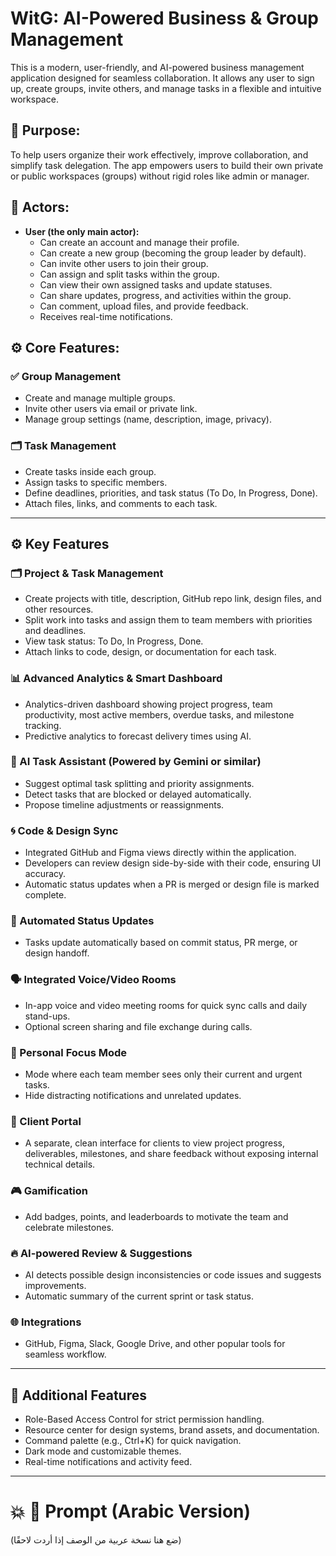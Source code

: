 # WitG: AI-Powered Business & Group Management

This is a modern, user-friendly, and AI-powered business management application designed for seamless collaboration. It allows any user to sign up, create groups, invite others, and manage tasks in a flexible and intuitive workspace.

## 🎯 Purpose:
To help users organize their work effectively, improve collaboration, and simplify task delegation. The app empowers users to build their own private or public workspaces (groups) without rigid roles like admin or manager.

## 👥 Actors:
- **User (the only main actor):**
  - Can create an account and manage their profile.
  - Can create a new group (becoming the group leader by default).
  - Can invite other users to join their group.
  - Can assign and split tasks within the group.
  - Can view their own assigned tasks and update statuses.
  - Can share updates, progress, and activities within the group.
  - Can comment, upload files, and provide feedback.
  - Receives real-time notifications.

## ⚙️ Core Features:

### ✅ Group Management
- Create and manage multiple groups.
- Invite other users via email or private link.
- Manage group settings (name, description, image, privacy).

### 🗂️ Task Management
- Create tasks inside each group.
- Assign tasks to specific members.
- Define deadlines, priorities, and task status (To Do, In Progress, Done).
- Attach files, links, and comments to each task.
---

## ⚙️ Key Features

### 🗂️ Project & Task Management
- Create projects with title, description, GitHub repo link, design files, and other resources.
- Split work into tasks and assign them to team members with priorities and deadlines.
- View task status: To Do, In Progress, Done.
- Attach links to code, design, or documentation for each task.

### 📊 Advanced Analytics & Smart Dashboard
- Analytics-driven dashboard showing project progress, team productivity, most active members, overdue tasks, and milestone tracking.
- Predictive analytics to forecast delivery times using AI.

### 🤖 AI Task Assistant (Powered by Gemini or similar)
- Suggest optimal task splitting and priority assignments.
- Detect tasks that are blocked or delayed automatically.
- Propose timeline adjustments or reassignments.

### 🌀 Code & Design Sync
- Integrated GitHub and Figma views directly within the application.
- Developers can review design side-by-side with their code, ensuring UI accuracy.
- Automatic status updates when a PR is merged or design file is marked complete.

### 🔄 Automated Status Updates
- Tasks update automatically based on commit status, PR merge, or design handoff.

### 🗣️ Integrated Voice/Video Rooms
- In-app voice and video meeting rooms for quick sync calls and daily stand-ups.
- Optional screen sharing and file exchange during calls.

### 🧘 Personal Focus Mode
- Mode where each team member sees only their current and urgent tasks.
- Hide distracting notifications and unrelated updates.

### 💌 Client Portal
- A separate, clean interface for clients to view project progress, deliverables, milestones, and share feedback without exposing internal technical details.

### 🎮 Gamification
- Add badges, points, and leaderboards to motivate the team and celebrate milestones.

### 🔥 AI-powered Review & Suggestions
- AI detects possible design inconsistencies or code issues and suggests improvements.
- Automatic summary of the current sprint or task status.

### 🌐 Integrations
- GitHub, Figma, Slack, Google Drive, and other popular tools for seamless workflow.

---

## 💎 Additional Features
- Role-Based Access Control for strict permission handling.
- Resource center for design systems, brand assets, and documentation.
- Command palette (e.g., Ctrl+K) for quick navigation.
- Dark mode and customizable themes.
- Real-time notifications and activity feed.

---

# 💥 📄 Prompt (Arabic Version)

(ضع هنا نسخة عربية من الوصف إذا أردت لاحقًا)
